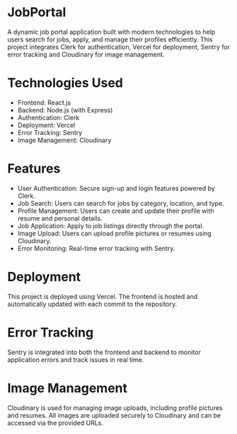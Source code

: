 # JobPortal
A dynamic job portal application built with modern technologies to help users search for jobs, apply, and manage their profiles efficiently. This project integrates Clerk for authentication, Vercel for deployment, Sentry for error tracking and Cloudinary for image management.

# Technologies Used
- Frontend: React.js 
- Backend: Node.js (with Express)
- Authentication: Clerk
- Deployment: Vercel
- Error Tracking: Sentry
- Image Management: Cloudinary

# Features
- User Authentication: Secure sign-up and login features powered by Clerk.
- Job Search: Users can search for jobs by category, location, and type.
- Profile Management: Users can create and update their profile with resume and personal details.
- Job Application: Apply to job listings directly through the portal.
- Image Upload: Users can upload profile pictures or resumes using Cloudinary.
- Error Monitoring: Real-time error tracking with Sentry.

# Deployment
This project is deployed using Vercel. The frontend is hosted and automatically updated with each commit to the repository.

# Error Tracking
Sentry is integrated into both the frontend and backend to monitor application errors and track issues in real time.

# Image Management
Cloudinary is used for managing image uploads, including profile pictures and resumes. All images are uploaded securely to Cloudinary and can be accessed via the provided URLs.
